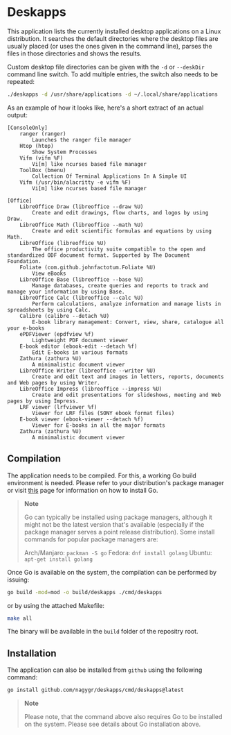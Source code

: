 # Deskapps

This application lists the currently installed desktop applications on a Linux
distribution. It searches the default directories where the desktop files are
usually placed (or uses the ones given in the command line), parses the files
in those directories and shows the results.

Custom desktop file directories can be given with the `-d` or `--deskDir`
command line switch. To add multiple entries, the switch also needs to be
repeated:

```bash
./deskapps -d /usr/share/applications -d ~/.local/share/applications
```

As an example of how it looks like, here's a short extract of an actual output:

```
[ConsoleOnly]
	ranger (ranger)
		Launches the ranger file manager
	Htop (htop)
		Show System Processes
	Vifm (vifm %F)
		Vi[m] like ncurses based file manager
	ToolBox (bmenu)
		Collection Of Terminal Applications In A Simple UI
	Vifm (/usr/bin/alacritty -e vifm %F)
		Vi[m] like ncurses based file manager

[Office]
	LibreOffice Draw (libreoffice --draw %U)
		Create and edit drawings, flow charts, and logos by using Draw.
	LibreOffice Math (libreoffice --math %U)
		Create and edit scientific formulas and equations by using Math.
	LibreOffice (libreoffice %U)
		The office productivity suite compatible to the open and standardized ODF document format. Supported by The Document Foundation.
	Foliate (com.github.johnfactotum.Foliate %U)
		View eBooks
	LibreOffice Base (libreoffice --base %U)
		Manage databases, create queries and reports to track and manage your information by using Base.
	LibreOffice Calc (libreoffice --calc %U)
		Perform calculations, analyze information and manage lists in spreadsheets by using Calc.
	Calibre (calibre --detach %U)
		E-book library management: Convert, view, share, catalogue all your e-books
	ePDFViewer (epdfview %f)
		Lightweight PDF document viewer
	E-book editor (ebook-edit --detach %f)
		Edit E-books in various formats
	Zathura (zathura %U)
		A minimalistic document viewer
	LibreOffice Writer (libreoffice --writer %U)
		Create and edit text and images in letters, reports, documents and Web pages by using Writer.
	LibreOffice Impress (libreoffice --impress %U)
		Create and edit presentations for slideshows, meeting and Web pages by using Impress.
	LRF viewer (lrfviewer %f)
		Viewer for LRF files (SONY ebook format files)
	E-book viewer (ebook-viewer --detach %f)
		Viewer for E-books in all the major formats
	Zathura (zathura %U)
		A minimalistic document viewer
```

## Compilation

The application needs to be compiled. For this, a working Go build environment
is needed. Please refer to your distribution's package manager or visit
[this][1] page for information on how to install Go.

>	**Note**
>
>	Go can typically be installed using package managers, although it might not
>	be the latest version that's available (especially if the package manager
>	serves a point release distribution). Some install commands for popular
>	package managers are:
>
>	Arch/Manjaro: `packman -S go`
>	Fedora: `dnf install golang`
>	Ubuntu: `apt-get install golang`

Once Go is available on the system, the compilation can be performed by
issuing:

```bash
go build -mod=mod -o build/deskapps ./cmd/deskapps
```

or by using the attached Makefile:

```bash
make all
```

The binary will be available in the `build` folder of the repositry root.

## Installation

The application can also be installed from `github` using the following
command:

```bash
go install github.com/nagygr/deskapps/cmd/deskapps@latest
```

>	**Note**
>
>	Please note, that the command above also requires Go to be installed on the
>	system. Please see details about Go installation above.

[1]: https://go.dev/doc/install
